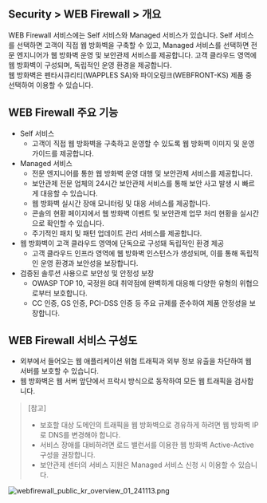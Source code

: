 ## Security > WEB Firewall > 개요

WEB Firewall 서비스에는 Self 서비스와 Managed 서비스가 있습니다. 
Self 서비스를 선택하면 고객이 직접 웹 방화벽을 구축할 수 있고, Managed 서비스를 선택하면 전문 엔지니어가 웹 방화벽 운영 및 보안관제 서비스를 제공합니다. 
고객 클라우드 영역에 웹 방화벽이 구성되며, 독립적인 운영 환경을 제공합니다.
<BR>
웹 방화벽은 펜타시큐리티(WAPPLES SA)와 파이오링크(WEBFRONT-KS) 제품 중 선택하여 이용할 수 있습니다.

## WEB Firewall 주요 기능

* Self 서비스
    * 고객이 직접 웹 방화벽을 구축하고 운영할 수 있도록 웹 방화벽 이미지 및 운영 가이드를 제공합니다.
* Managed 서비스
    * 전문 엔지니어를 통한 웹 방화벽 운영 대행 및 보안관제 서비스를 제공합니다.
    * 보안관제 전문 업체의 24시간 보안관제 서비스를 통해 보안 사고 발생 시 빠르게 대응할 수 있습니다.
    * 웹 방화벽 실시간 장애 모니터링 및 대응 서비스를 제공합니다.
    * 콘솔의 현황 페이지에서 웹 방화벽 이벤트 및 보안관제 업무 처리 현황을 실시간으로 확인할 수 있습니다.
    * 주기적인 패치 및 패턴 업데이트 관리 서비스를 제공합니다.
* 웹 방화벽이 고객 클라우드 영역에 단독으로 구성돼 독립적인 환경 제공
    * 고객 클라우드 인프라 영역에 웹 방화벽 인스턴스가 생성되며, 이를 통해 독립적인 운영 환경과 보안성을 보장합니다.
* 검증된 솔루션 사용으로 보안성 및 안정성 보장
    * OWASP TOP 10, 국정원 8대 취약점에 완벽하게 대응해 다양한 유형의 위협으로부터 보호합니다.
    * CC 인증, GS 인증, PCI-DSS 인증 등 주요 규제를 준수하여 제품 안정성을 보장합니다.

## WEB Firewall 서비스 구성도

* 외부에서 들어오는 웹 애플리케이션 위협 트래픽과 외부 정보 유출을 차단하여 웹 서버를 보호할 수 있습니다.
* 웹 방화벽은 웹 서버 앞단에서 프락시 방식으로 동작하여 모든 웹 트래픽을 검사합니다.

> [참고]
> * 보호할 대상 도메인의 트래픽을 웹 방화벽으로 경유하게 하려면 웹 방화벽 IP로 DNS를 변경해야 합니다. <BR>
> * 서비스 장애를 대비하려면 로드 밸런서를 이용한 웹 방화벽 Active-Active 구성을 권장합니다. <BR>
> * 보안관제 센터의 서비스 지원은 Managed 서비스 신청 시 이용할 수 있습니다.

![webfirewall_public_kr_overview_01_241113.png](https://static.toastoven.net/prod_web_firewall/Common/public/kr/webfirewall_public_kr_overview_01_241113.png)
